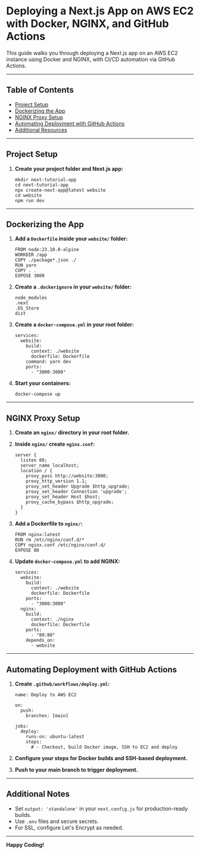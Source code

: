 # Deploying a Next.js App on AWS EC2 with Docker, NGINX, and GitHub Actions

This guide walks you through deploying a Next.js app on an AWS EC2 instance using Docker and NGINX, with CI/CD automation via GitHub Actions.

---

## Table of Contents

- [Project Setup](#project-setup)
- [Dockerizing the App](#dockerizing-the-app)
- [NGINX Proxy Setup](#nginx-proxy-setup)
- [Automating Deployment with GitHub Actions](#automating-deployment-with-github-actions)
- [Additional Resources](#additional-resources)

---

## Project Setup

1. **Create your project folder and Next.js app:**

    ```
    mkdir next-tutorial-app
    cd next-tutorial-app
    npx create-next-app@latest website
    cd website
    npm run dev
    ```

---

## Dockerizing the App

1. **Add a `Dockerfile` inside your `website/` folder:**

    ```
    FROM node:23.10.0-alpine
    WORKDIR /app
    COPY ./package*.json ./
    RUN yarn
    COPY . .
    EXPOSE 3000
    ```

2. **Create a `.dockerignore` in your `website/` folder:**

    ```
    node_modules
    .next
    .DS_Store
    dist
    ```

3. **Create a `docker-compose.yml` in your root folder:**

    ```
    services:
      website:
        build:
          context: ./website
          dockerfile: Dockerfile
        command: yarn dev
        ports:
          - "3000:3000"
    ```

4. **Start your containers:**

    ```
    docker-compose up
    ```

---

## NGINX Proxy Setup

1. **Create an `nginx/` directory in your root folder.**
2. **Inside `nginx/` create `nginx.conf`:**

    ```
    server {
      listen 80;
      server_name localhost;
      location / {
        proxy_pass http://website:3000;
        proxy_http_version 1.1;
        proxy_set_header Upgrade $http_upgrade;
        proxy_set_header Connection 'upgrade';
        proxy_set_header Host $host;
        proxy_cache_bypass $http_upgrade;
      }
    }
    ```

3. **Add a Dockerfile to `nginx/`:**

    ```
    FROM nginx:latest
    RUN rm /etc/nginx/conf.d/*
    COPY nginx.conf /etc/nginx/conf.d/
    EXPOSE 80
    ```

4. **Update `docker-compose.yml` to add NGINX:**

    ```
    services:
      website:
        build:
          context: ./website
          dockerfile: Dockerfile
        ports:
          - "3000:3000"
      nginx:
        build:
          context: ./nginx
          dockerfile: Dockerfile
        ports:
          - "80:80"
        depends_on:
          - website
    ```

---

## Automating Deployment with GitHub Actions

1. **Create `.github/workflows/deploy.yml`:**

    ```
    name: Deploy to AWS EC2

    on:
      push:
        branches: [main]

    jobs:
      deploy:
        runs-on: ubuntu-latest
        steps:
          # - Checkout, build Docker image, SSH to EC2 and deploy
    ```

2. **Configure your steps for Docker builds and SSH-based deployment.**
3. **Push to your main branch to trigger deployment.**

---

## Additional Notes

- Set `output: 'standalone'` in your `next.config.js` for production-ready builds.
- Use `.env` files and secure secrets.
- For SSL, configure Let's Encrypt as needed.

---

**Happy Coding!**
